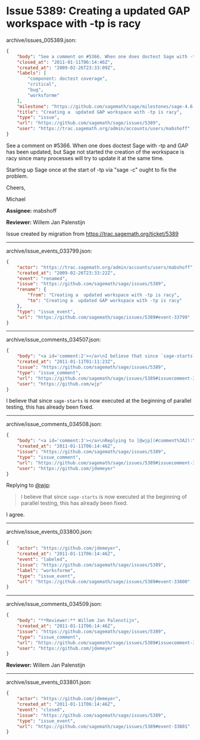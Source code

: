 # Issue 5389: Creating a  updated GAP workspace with -tp is racy

archive/issues_005389.json:
```json
{
    "body": "See a comment on #5366. When one does doctest Sage with -tp and GAP has been updated, but Sage not started the creation of the workspace is racy since many processes will try to update it at the same time.\n\nStarting up Sage once at the start of -tp via \"sage -c\" ought to fix the problem.\n\nCheers,\n\nMichael\n\n**Assignee:** mabshoff\n\n**Reviewer:** Willem Jan Palenstijn\n\nIssue created by migration from https://trac.sagemath.org/ticket/5389\n\n",
    "closed_at": "2011-01-11T06:14:46Z",
    "created_at": "2009-02-26T23:33:09Z",
    "labels": [
        "component: doctest coverage",
        "critical",
        "bug",
        "worksforme"
    ],
    "milestone": "https://github.com/sagemath/sage/milestones/sage-4.6.1",
    "title": "Creating a  updated GAP workspace with -tp is racy",
    "type": "issue",
    "url": "https://github.com/sagemath/sage/issues/5389",
    "user": "https://trac.sagemath.org/admin/accounts/users/mabshoff"
}
```
See a comment on #5366. When one does doctest Sage with -tp and GAP has been updated, but Sage not started the creation of the workspace is racy since many processes will try to update it at the same time.

Starting up Sage once at the start of -tp via "sage -c" ought to fix the problem.

Cheers,

Michael

**Assignee:** mabshoff

**Reviewer:** Willem Jan Palenstijn

Issue created by migration from https://trac.sagemath.org/ticket/5389





---

archive/issue_events_033799.json:
```json
{
    "actor": "https://trac.sagemath.org/admin/accounts/users/mabshoff",
    "created_at": "2009-02-26T23:33:22Z",
    "event": "renamed",
    "issue": "https://github.com/sagemath/sage/issues/5389",
    "rename": {
        "from": "Creating a  updated workspace with -tp is racy",
        "to": "Creating a  updated GAP workspace with -tp is racy"
    },
    "type": "issue_event",
    "url": "https://github.com/sagemath/sage/issues/5389#event-33799"
}
```



---

archive/issue_comments_034507.json:
```json
{
    "body": "<a id='comment:2'></a>\nI believe that since `sage-starts` is now executed at the beginning of parallel testing, this has already been fixed.",
    "created_at": "2011-01-11T01:11:23Z",
    "issue": "https://github.com/sagemath/sage/issues/5389",
    "type": "issue_comment",
    "url": "https://github.com/sagemath/sage/issues/5389#issuecomment-34507",
    "user": "https://github.com/wjp"
}
```

<a id='comment:2'></a>
I believe that since `sage-starts` is now executed at the beginning of parallel testing, this has already been fixed.



---

archive/issue_comments_034508.json:
```json
{
    "body": "<a id='comment:3'></a>\nReplying to [@wjp](#comment%3A2):\n> I believe that since `sage-starts` is now executed at the beginning of parallel testing, this has already been fixed.\n\nI agree.",
    "created_at": "2011-01-11T06:14:46Z",
    "issue": "https://github.com/sagemath/sage/issues/5389",
    "type": "issue_comment",
    "url": "https://github.com/sagemath/sage/issues/5389#issuecomment-34508",
    "user": "https://github.com/jdemeyer"
}
```

<a id='comment:3'></a>
Replying to [@wjp](#comment%3A2):
> I believe that since `sage-starts` is now executed at the beginning of parallel testing, this has already been fixed.

I agree.



---

archive/issue_events_033800.json:
```json
{
    "actor": "https://github.com/jdemeyer",
    "created_at": "2011-01-11T06:14:46Z",
    "event": "labeled",
    "issue": "https://github.com/sagemath/sage/issues/5389",
    "label": "worksforme",
    "type": "issue_event",
    "url": "https://github.com/sagemath/sage/issues/5389#event-33800"
}
```



---

archive/issue_comments_034509.json:
```json
{
    "body": "**Reviewer:** Willem Jan Palenstijn",
    "created_at": "2011-01-11T06:14:46Z",
    "issue": "https://github.com/sagemath/sage/issues/5389",
    "type": "issue_comment",
    "url": "https://github.com/sagemath/sage/issues/5389#issuecomment-34509",
    "user": "https://github.com/jdemeyer"
}
```

**Reviewer:** Willem Jan Palenstijn



---

archive/issue_events_033801.json:
```json
{
    "actor": "https://github.com/jdemeyer",
    "created_at": "2011-01-11T06:14:46Z",
    "event": "closed",
    "issue": "https://github.com/sagemath/sage/issues/5389",
    "type": "issue_event",
    "url": "https://github.com/sagemath/sage/issues/5389#event-33801"
}
```
